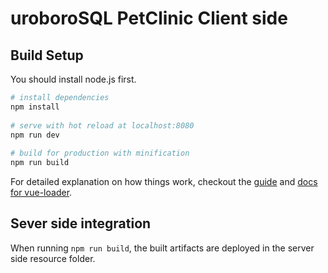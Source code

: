 # uroboroSQL PetClinic Client side

## Build Setup

You should install node.js first.

``` bash
# install dependencies
npm install
  
# serve with hot reload at localhost:8080
npm run dev
  
# build for production with minification
npm run build

```

For detailed explanation on how things work, checkout the [guide](http://vuejs-templates.github.io/webpack/) and [docs for vue-loader](http://vuejs.github.io/vue-loader).

## Sever side integration

When running `npm run build`, the built artifacts are deployed in the server side resource folder.


